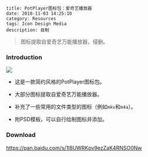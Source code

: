 ```
title: PotPlayer图标包：爱奇艺播放器
date: 2018-11-03 14:25:10
category: Resources
tags: Icon Design Media
description: 自制
```

> 图标提取自爱奇艺万能播放器，侵删。

### Introduction

<img src="/res/20181103-142510-001.webp" class="no-border">

* 这是一款简约风格的PotPlayer图标包。

* 大部分图标提取自爱奇艺万能播放器。

* 补充了一些常用的文件类型的图标（例如`mkv`和`m4a`）。

* 附PSD模板，可以自行绘制图标并添加。

### Download

<https://pan.baidu.com/s/1l8UWRKpv9ezZaK4RNSO0Nw>
